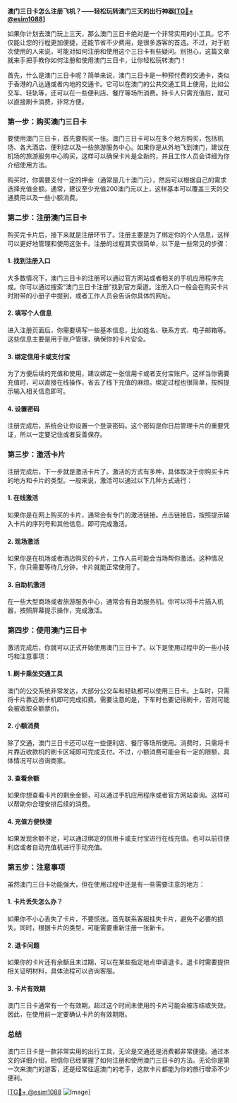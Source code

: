 **澳门三日卡怎么注册飞机？——轻松玩转澳门三天的出行神器[[TG💪+ @esim1088](https://t.me/s/esim1088)]**

如果你计划去澳门玩上三天，那么澳门三日卡绝对是一个非常实用的小工具。它不仅能让您的行程更加便捷，还能节省不少费用，是很多游客的首选。不过，对于初次使用的人来说，可能对如何注册和使用这个三日卡有些疑问。别担心，这篇文章就来手把手教你如何注册和使用澳门三日卡，让你轻松玩转澳门！

首先，什么是澳门三日卡呢？简单来说，澳门三日卡是一种预付费的交通卡，类似于香港的八达通或者内地的交通卡。它可以在澳门的公共交通工具上使用，比如公交车、轻轨等，还可以在一些便利店、餐厅等场所消费。持卡人只需充值后，就可以直接刷卡消费，非常方便。

### **第一步：购买澳门三日卡**

要使用澳门三日卡，首先要购买一张。澳门三日卡可以在多个地方购买，包括机场、各大酒店、便利店以及一些旅游服务中心。如果你是从外地飞到澳门，建议在机场的旅游服务中心购买，这样可以确保卡片是全新的，并且工作人员会详细为你介绍使用方法。

购买时，你需要支付一定的押金（通常是几十澳门元），然后可以根据自己的需求选择充值金额。通常，建议至少充值200澳门元以上，这样基本可以覆盖三天的交通费用以及一些小额消费。

### **第二步：注册澳门三日卡**

购买完卡片后，接下来就是注册环节了。注册主要是为了绑定你的个人信息，这样可以更好地管理和使用这张卡。注册的过程其实很简单，以下是一些常见的步骤：

#### **1. 找到注册入口**

大多数情况下，澳门三日卡的注册可以通过官方网站或者相关的手机应用程序完成。你可以通过搜索“澳门三日卡注册”找到官方渠道。注册入口一般会在购买卡片时附带的小册子中提到，或者工作人员会告诉你具体的网址。

#### **2. 填写个人信息**

进入注册页面后，你需要填写一些基本信息，比如姓名、联系方式、电子邮箱等。这些信息主要是用于账户管理，确保你的卡片安全。

#### **3. 绑定信用卡或支付宝**

为了方便后续的充值和使用，建议绑定一张信用卡或者支付宝账户。这样当你需要充值时，可以直接在线操作，省去了线下充值的麻烦。绑定过程也很简单，按照提示输入相关信息即可。

#### **4. 设置密码**

注册完成后，系统会让你设置一个登录密码。这个密码是你日后管理卡片的重要凭证，所以一定要记住或者妥善保存。

### **第三步：激活卡片**

注册完成后，下一步就是激活卡片了。激活的方式有多种，具体取决于你购买卡片的地方和卡片的类型。一般来说，激活可以通过以下几种方式进行：

#### **1. 在线激活**

如果你是在网上购买的卡片，通常会有专门的激活链接。点击链接后，按照提示输入卡片的序列号和其他信息，即可完成激活。

#### **2. 现场激活**

如果你是在机场或者酒店购买的卡片，工作人员可能会当场帮你激活。这种情况下，你只需要等待几分钟，卡片就能正常使用了。

#### **3. 自助机激活**

在一些大型商场或者旅游服务中心，通常会有自助服务机。你可以将卡片插入机器，按照屏幕提示操作，完成激活。

### **第四步：使用澳门三日卡**

激活完成后，你就可以正式开始使用澳门三日卡了。以下是使用过程中的一些小技巧和注意事项：

#### **1. 刷卡乘坐交通工具**

澳门的公交系统非常发达，大部分公交车和轻轨都可以使用三日卡。上车时，只需将卡片靠近刷卡机即可完成扣费。需要注意的是，下车时也要记得刷卡，否则可能会被收取全额票价。

#### **2. 小额消费**

除了交通，澳门三日卡还可以在一些便利店、餐厅等场所使用。消费时，只需将卡片靠近收款机的刷卡区域即可完成支付。不过，小额消费可能会有一定的限额，具体情况可以咨询商家。

#### **3. 查看余额**

如果你想查看卡片的剩余金额，可以通过手机应用程序或者官方网站查询。这样可以帮助你合理安排后续的消费。

#### **4. 充值方便快捷**

如果发现余额不足，可以通过绑定的信用卡或支付宝进行在线充值。也可以前往便利店或者自动充值机进行手动充值。

### **第五步：注意事项**

虽然澳门三日卡功能强大，但在使用过程中还是有一些需要注意的地方：

#### **1. 卡片丢失怎么办？**

如果你不小心丢失了卡片，不要慌张。首先联系客服挂失卡片，避免不必要的损失。同时，根据卡片的类型，可能需要重新注册一张新卡。

#### **2. 退卡问题**

如果你的卡片还有余额且未过期，可以在某些指定地点申请退卡。退卡时需要提供相关证明材料，具体流程可以咨询客服。

#### **3. 卡片有效期**

澳门三日卡通常有一个有效期，超过这个时间未使用的卡片可能会被冻结或失效。因此，在使用前一定要确认卡片的有效期限。

### **总结**

澳门三日卡是一款非常实用的出行工具，无论是交通还是消费都非常便捷。通过本文的详细介绍，相信你已经掌握了如何注册和使用澳门三日卡的方法。无论你是第一次来澳门的游客，还是经常往返澳门的老手，这款卡片都能为你的旅行增添不少便利。

[[TG💪+ @esim1088](https://t.me/s/esim1088) ![Image](https://i.postimg.cc/4NQfJmqS/Snipaste-2025-05-13-00-14-12.png)]